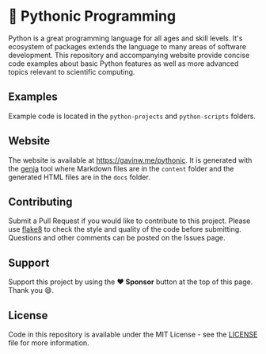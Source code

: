 # :snake: Pythonic Programming

Python is a great programming language for all ages and skill levels. It's ecosystem of packages extends the language to many areas of software development. This repository and accompanying website provide concise code examples about basic Python features as well as more advanced topics relevant to scientific computing.

## Examples

Example code is located in the `python-projects` and `python-scripts` folders.

## Website

The website is available at https://gavinw.me/pythonic. It is generated with the [genja](https://github.com/wigging/genja) tool where Markdown files are in the `content` folder and the generated HTML files are in the `docs` folder.

## Contributing

Submit a Pull Request if you would like to contribute to this project. Please use [flake8](https://github.com/PyCQA/flake8) to check the style and quality of the code before submitting. Questions and other comments can be posted on the Issues page.

## Support

Support this project by using the **:heart: Sponsor** button at the top of this page. Thank you :smile:.

## License

Code in this repository is available under the MIT License - see the [LICENSE](LICENSE.md) file for more information.
